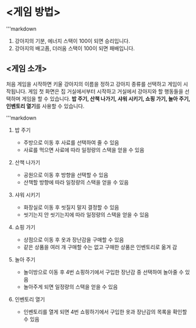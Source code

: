 # <게임 방법>

'''markdown
1. 강아지의 기분, 에너지 스택이 100이 되면 승리입니다.
2. 강아지의 배고픔, 더러움 스택이 100이 되면 패배입니다.

## <게임 소개>

처음 게임을 시작하면 키울 강아지의 이름을 정하고 강아지 종류를 선택하고 게임이 시작됩니다.
게임 첫 화면은 집 거실에서부터 시작하고 거실에서 강아지와 할 행동들을 선택하며 게임을 할 수 있습니다.
**밥 주기, 산책 나가기, 샤워 시키기, 쇼핑 가기, 놀아 주기, 인벤토리 열기**를 사용할 수 있습니다.

'''markdown
1. 밥 주기
   - 주방으로 이동 후 사료를 선택하여 줄 수 있음
   - 사료를 먹으면 사료에 따라 일정량의 스택을 얻을 수 있음
     
2. 산책 나가기
   - 공원으로 이동 후 방향을 선택할 수 있음
   - 산책할 방향에 따라 일정량의 스택을 얻을 수 있음
     
3. 샤워 시키기
   - 화장실로 이동 후 씻질지 말지 결정할 수 있음
   - 씻기는지 안 씻기는지에 따라 일정량의 스택을 얻을 수 있음
     
4. 쇼핑 가기
   - 상점으로 이동 후 옷과 장난감을 구매할 수 있음
   - 같은 상품을 여러 개 구매할 수는 없고 구매한 상품은 인벤토리로 옮겨 감
     
5. 놀아 주기
   - 놀이방으로 이동 후 4번 쇼핑하기에서 구입한 장난감 중 선택하여 놀아줄 수 있음
   - 놀아주게 되면 일정량의 스택을 얻을 수 있음
     
6. 인벤토리 열기
   - 인벤토리를 열게 되면 4번 쇼핑하기에서 구입한 옷과 장난감의 목록을 확인할 수 있음
